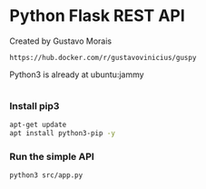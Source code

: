 # Python Flask REST API

Created by Gustavo Morais

```
https://hub.docker.com/r/gustavovinicius/guspy
```

Python3 is already at ubuntu:jammy

```sh
```
### Install pip3
```sh
apt-get update
apt install python3-pip -y
```
### Run the simple API
```sh
python3 src/app.py
```

